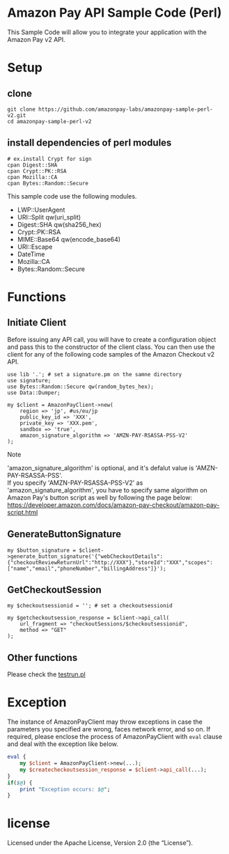 # Amazon Pay API Sample Code (Perl)

This Sample Code will allow you to integrate your application with the Amazon Pay v2 API.

# Setup

## clone

```
git clone https://github.com/amazonpay-labs/amazonpay-sample-perl-v2.git
cd amazonpay-sample-perl-v2
```

## install dependencies of perl modules

```
# ex.install Crypt for sign
cpan Digest::SHA
cpan Crypt::PK::RSA
cpan Mozilla::CA
cpan Bytes::Random::Secure
```

This sample code use the following modules.

* LWP::UserAgent
* URI::Split qw(uri_split)
* Digest::SHA qw(sha256_hex)
* Crypt::PK::RSA
* MIME::Base64 qw(encode_base64)
* URI::Escape
* DateTime
* Mozilla::CA
* Bytes::Random::Secure


# Functions
## Initiate Client

Before issuing any API call, you will have to create a configuration object and pass this to the constructor of the client class. You can then use the client for any of the following code samples of the Amazon Checkout v2 API.

```
use lib '.'; # set a signature.pm on the samne directory
use signature;
use Bytes::Random::Secure qw(random_bytes_hex);
use Data::Dumper;

my $client = AmazonPayClient->new(
    region => 'jp', #us/eu/jp
    public_key_id => 'XXX',
    private_key => 'XXX.pem',
    sandbox => 'true',
    amazon_signature_algorithm => 'AMZN-PAY-RSASSA-PSS-V2'
);
```

> [!NOTE]
'amazon_signature_algorithm' is optional, and it's defalut value is 'AMZN-PAY-RSASSA-PSS'.  
If you specify 'AMZN-PAY-RSASSA-PSS-V2' as 'amazon_signature_algorithm', you have to specify same algorithm on Amazon Pay's button script as well by following the page below:  
https://developer.amazon.com/docs/amazon-pay-checkout/amazon-pay-script.html


## GenerateButtonSignature

```
my $button_signature = $client->generate_button_signature('{"webCheckoutDetails":{"checkoutReviewReturnUrl":"http://XXX"},"storeId":"XXX","scopes":["name","email","phoneNumber","billingAddress"]}');
```

## GetCheckoutSession

```
my $checkoutsessionid = ''; # set a checkoutsessionid

my $getcheckoutsession_response = $client->api_call(
    url_fragment => "checkoutSessions/$checkoutsessionid",
    method => "GET"
);
```

## Other functions
Please check the [testrun.pl](https://github.com/amazonpay-labs/amazonpay-sample-perl-v2/blob/main/testrun.pl)

# Exception
The instance of AmazonPayClient may throw exceptions in case the parameters you specified are wrong, faces network error, and so on. 
If required, please enclose the process of AmazonPayClient with `eval` clause and deal with the exception like below.
```perl
eval {
    my $client = AmazonPayClient->new(...);
    my $createcheckoutsession_response = $client->api_call(...);
}
if($@) {
    print "Exception occurs: $@";
}
```

# license
Licensed under the Apache License, Version 2.0 (the “License”).
